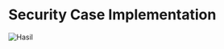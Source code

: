 # Security Case Implementation
 
![Hasil](https://user-images.githubusercontent.com/76908922/147765023-d6f4792a-7b48-43bb-9191-716a3f688ccb.png)
